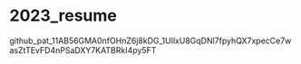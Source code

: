 # 2023_resume
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
